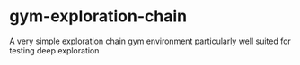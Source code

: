# gym-exploration-chain
A very simple exploration chain gym environment particularly well suited for testing deep exploration
